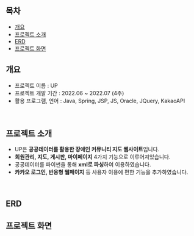 ## 목차
  - [개요](#개요)
  - [프로젝트 소개](#프로젝트-소개)
  - [ERD](#ERD)
  - [프로젝트 화면](#프로젝트-화면)

## 개요
  - 프로젝트 이름 : UP
  - 프로젝트 개발 기간 : 2022.06 ~ 2022.07 (4주)
  - 활용 프로그램, 언어 : Java, Spring, JSP, JS, Oracle, JQuery, KakaoAPI
<br>

## 프로젝트 소개
  - UP은 **공공데이터를 활용한 장애인 커뮤니티 지도 웹사이트**입니다.
  - **회원관리, 지도, 게시판, 마이페이지** 4가지 기능으로 이루어져있습니다.
  - 공공데이터를 파이썬을 통해 **xml로 파싱**하여 이용하였습니다.
  - **카카오 로그인, 반응형 웹페이지** 등 사용자 이용에 편한 기능을 추가하였습니다.
<br>

## ERD

## 프로젝트 화면
